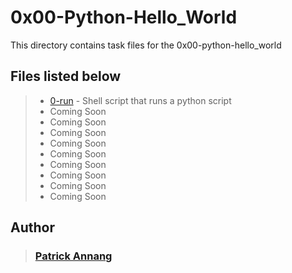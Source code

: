 # 0x00-Python-Hello_World

This directory contains task files for the 0x00-python-hello_world

## Files listed below
> * [0-run](https://github.com/C-distin/alx-higher_level_programming/blob/main/0x00-python-hello_world/0-run) - Shell script that runs a python script
> * Coming Soon
> * Coming Soon
> * Coming Soon
> * Coming Soon
> * Coming Soon
> * Coming Soon
> * Coming Soon
> * Coming Soon
> * Coming Soon

## Author
> ### [Patrick Annang](https://github.com/C-distin)